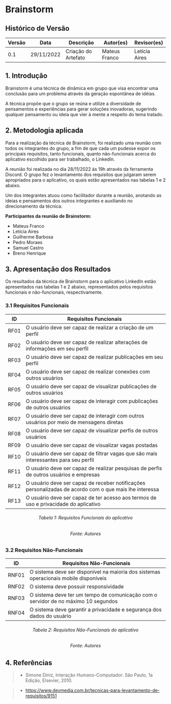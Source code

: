# Brainstorm

## Histórico de Versão

| Versão | Data | Descrição |  Autor(es) | Revisor(es) |
| --- | --- | --- | --- | --- |
| 0.1 | 29/11/2022 | Criação do Artefato | Mateus Franco | Letícia Aires |

## 1. Introdução

Brainstorm é uma técnica de dinâmica em grupo que visa encontrar uma conclusão para um problema através da geração espontânea de idéias. 

A técnica propõe que o grupo se reúna e utilize a diversidade de pensamentos e experiências para gerar soluções inovadoras, sugerindo qualquer pensamento ou ideia que vier à mente a respeito do tema tratado.

## 2. Metodologia aplicada

Para a realização da técnica de Brainstorm, foi realizado uma reunião com todos os integrantes do grupo, a fim de que cada um pudesse expor os principais requisitos, tanto funcionais, quanto não-funcionais acerca do aplicativo escolhido para ser trabalhado, o LinkedIn.

A reunião foi realizada no dia 28/11/2022 às 19h através da ferramenta Discord. O grupo fez o levantamento dos requisitos que julgaram serem apropriados para o aplicativo, os quais estão apresentados nas tabelas 1 e 2 abaixo.

Um dos integrantes atuou como facilitador durante a reunião, anotando as ideias e pensamentos dos outros integrantes e auxiliando no direcionamento da técnica.

**Participantes da reunião de Brainstorm:**

* Mateus Franco
* Letícia Aires
* Guilherme Barbosa
* Pedro Moraes
* Samuel Castro
* Breno Henrique

## 3. Apresentação dos Resultados

Os resultados da técnica de Brainstorm para o aplicativo LinkedIn estão apresentados nas tabelas 1 e 2 abaixo, representados pelos requisitos funcionais e não-funcionais, respectivamente.

### 3.1 Requisitos Funcionais

| ID | Requisitos Funcionais |
| --- | --- |
| RF01 | O usuário deve ser capaz de realizar a criação de um perfil |
| RF02 | O usuário deve ser capaz de realizar alterações de informações em seu perfil |
| RF03 | O usuário deve ser capaz de realizar publicações em seu perfil|
| RF04 | O usuário deve ser capaz de realizar conexões com outros usuários|
| RF05 | O usuário deve ser capaz de visualizar publicações de outros usuários|
| RF06 | O usuário deve ser capaz de interagir com publicações de outros usuários|
| RF07 | O usuário deve ser capaz de interagir com outros usuários por meio de mensagens diretas|
| RF08 | O usuário deve ser capaz de visualizar perfis de outros usuários|
| RF09 | O usuário deve ser capaz de visualizar vagas postadas |
| RF10 | O usuário deve ser capaz de filtrar vagas que são mais interessantes para seu perfil |
| RF11 | O usuário deve ser capaz de realizar pesquisas de perfis de outros usuários e empresas|
| RF12 | O usuário deve ser capaz de receber notificações personalizadas de acordo com o que mais lhe interessa |
| RF13 | O usuário deve ser capaz de ter acesso aos termos de uso e privacidade do aplicativo|

<h6 align = "center"> Tabela 1: Requisitos Funcionais do aplicativo</h6>
<h6 align = "center"> Fonte: Autores </h6>

### 3.2 Requisitos Não-Funcionais
| ID | Requisitos Não-Funcionais |
| --- | --- |
| RNF01 |O sistema deve ser disponível na maioria dos sistemas operacionais mobile disponíveis|
| RNF02 |O sistema deve possuir responsividade| 
| RNF03 |O sistema deve ter um tempo de comunicação com o servidor de no máximo 10 segundos | 
| RNF04 |O sistema deve garantir a privacidade e segurança dos dados do usuário |

<h6 align = "center"> Tabela 2: Requisitos Não-Funcionais do aplicativo</h6>
<h6 align = "center"> Fonte: Autores </h6>


## 4. Referências

> *  Simone Diniz, Interação Humano-Computador. São Paulo, 1a Edição, Elsevier, 2010.


> * https://www.devmedia.com.br/tecnicas-para-levantamento-de-requisitos/9151












